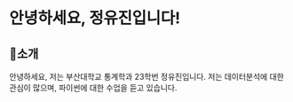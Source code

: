 # 안녕하세요, 정유진입니다!

## 📍소개
안녕하세요, 저는 부산대학교 통계학과 23학번 정유진입니다. 저는 데이터분석에 대한 관심이 많으며, 파이썬에 대한 수업을 듣고 있습니다.
